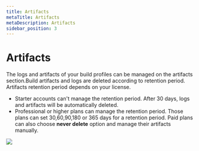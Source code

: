 ```yaml
---
title: Artifacts
metaTitle: Artifacts
metaDescription: Artifacts
sidebar_position: 3
---
```


# Artifacts

The logs and artifacts of your build profiles can be managed on the artifacts section.Build artifacts and logs are deleted according to retention period. Artifacts retention period depends on your license. 

- Starter accounts can't manage the retention period. After 30 days, logs and artifacts will be automatically deleted. 
- Professional or higher plans can manage the retention period. Those plans can set 30,60,90,180 or 365 days for a retention period. Paid plans can also choose **never delete** option and manage their artifacts manually.

![](<https://cdn.appcircle.io/docs/assets/account-artifacts.png>)
